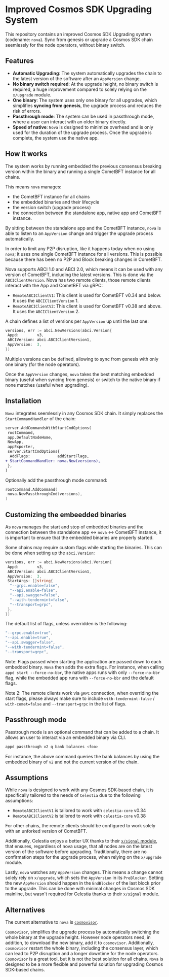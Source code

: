 # Improved Cosmos SDK Upgrading System

This repository contains an improved Cosmos SDK Upgrading system (codename: `nova`).
Sync from genesis or upgrade a Cosmos SDK chain seemlessly for the node operators, without binary switch.

## Features

- **Automatic Upgrading**: The system automatically upgrades the chain to the latest version of the software after an `AppVersion` change.
- **No binary switch required**: At the upgrade height, no binary switch is required, a huge improvement compared to solely relying on the `x/upgrade` module.
- **One binary**: The system uses only one binary for all upgrades, which simplifies  **syncing from genesis**, the upgrade process and reduces the risk of errors.
- **Passthrough mode**: The system can be used in passthrough mode, where a user can interact with an older binary directly.
- **Speed of native**: `Nova` is designed to minimize overhead and is only used for the duration of the upgrade process. Once the upgrade is complete, the system use the native app.

## How it works

The system works by running embedded the previous consensus breaking version within the binary and running a single CometBFT instance for all chains.

This means `nova` manages:

- the CometBFT instance for all chains
- the embedded binaries and their lifecycle
- the version switch (upgrade process)
- the connection between the standalone app, native app and CometBFT instance.

By sitting between the standalone app and the CometBFT instance, `nova` is able to listen to an `AppVersion` change and trigger the upgrade process automatically.

In order to limit any P2P disruption, like it happens today when no using `nova`; it uses one single CometBFT instance for all versions. This is possible because there has been no P2P and Block breaking changes in CometBFT.

Nova supports ABCI 1.0 and ABCI 2.0, which means it can be used with any version of CometBFT, including the latest versions. This is done via the `ABCIClientVersion`.
Nova has two remote clients, those remote clients interact with the App and CometBFT via gRPC:

- `RemoteABCIClientV1`: This client is used for CometBFT v0.34 and below. It uses the `ABCIClientVersion` 1.
- `RemoteABCIClientV2`: This client is used for CometBFT v0.38 and above. It uses the `ABCIClientVersion` 2.

A chain defines a list of versions per `AppVersion` up until the last one:

```go
versions, err := abci.NewVersions(abci.Version{
 Appd:        v3,
 ABCIVersion: abci.ABCIClientVersion1,
 AppVersion:  3,
})
```

Multiple versions can be defined, allowing to sync from genesis with only one binary (for the node operators).

Once the `AppVersion` changes, `nova` takes the best matching embedded binary (useful when syncing from genesis) or switch to the native binary if none matches (useful when upgrading).

## Installation

`Nova` integrates seemlessly in any Cosmos SDK chain. It simply replaces the `StartCommandHandler` of the chain:

```diff
server.AddCommandsWithStartCmdOptions(
 rootCommand,
 app.DefaultNodeHome,
 NewApp,
 appExporter,
 server.StartCmdOptions{
  AddFlags:            addStartFlags,
+ StartCommandHandler: nova.New(versions),
 },
)
```

Optionally add the passthrough mode command:

```go
rootCommand.AddCommand(
 nova.NewPassthroughCmd(versions),
)
```

## Customizing the embeedded binaries

As `nova` manages the start and stop of embedded binaries and the connection between the standalone app <-> `nova` <-> CometBFT instance, it is important to ensure that the embedded binaries are properly started.

Some chains may require custom flags while starting the binaries. This can be done when setting up the `abci.Version`:

```go
versions, err := abci.NewVersions(abci.Version{
 Appd:        v3,
 ABCIVersion: abci.ABCIClientVersion1,
 AppVersion:  3,
 StartArgs: []string{
  "--grpc.enable=false",
  "--api.enable=false",
  "--api.swagger=false",
  "--with-tendermint=false",
  "--transport=grpc",
 },
})
```

The default list of flags, unless overridden is the following:

```go
"--grpc.enable=true",
"--api.enable=true",
"--api.swagger=false",
"--with-tendermint=false",
"--transport=grpc",
```

Note: Flags passed when starting the application are passed down to each embedded binary. `Nova` then adds the extra flags.
For instance, when calling `appd start --force-no-bbr`, the native apps runs with only `--force-no-bbr` flag, while the embedded app runs with `--force-no-bbr` and the default flags.

Note 2: The remote clients work via `gRPC` connection, when overriding the start flags, please always make sure to include `with-tendermint-false` / `with-comet=false` and `--transport=grpc` in the list of flags.

## Passthrough mode

Passtrough mode is an optional command that can be added to a chain.
It allows an user to interact via an embedded binary via CLI.

```bash
appd passthrough v2 q bank balances <foo>
```

For instance, the above command queries the bank balances by using the embedded binary of `v2` and not the current version of the chain.

## Assumptions

While `nova` is designed to work with any Cosmos SDK-based chain, it is specifically tailored to the needs of `Celestia` due to the following assumptions:

- `RemoteABCIClientV1` is tailored to work with `celestia-core` v0.34
- `RemoteABCIClientV2` is tailored to work with `celestia-core` v0.38

For other chains, the remote clients should be configured to work solely with an unforked version of CometBFT.

Additionally, Celestia enjoys a better UX thanks to their [`x/signal` module](https://github.com/celestiaorg/celestia-app/tree/main/x/signal), that ensures, regardless of nova usage, that all nodes are on the latest version of the software before upgrading.
Traditionally, there are no confirmation steps for the upgrade process, when relying on the `x/upgrade` module.

Lastly, `nova` watches any `AppVersion` changes. This means a change cannot solely rely on `x/upgrade`, which sets the `AppVersion` in its `PreBlocker`. Setting the new `AppVersion` should happen in the `EndBlocker` of the last block prior to the upgrade.
This can be done with minimal changes in Cosmos SDK mainline, but wasn't required for Celestia thanks to their `x/signal` module.

## Alternatives

The current alternative to `nova` is [`cosmovisor`](https://docs.cosmos.network/main/build/tooling/cosmovisor).

`Cosmovisor`, simplifies the upgrade process by automatically switching the whole binary at the upgrade height. However node operators need, in addition, to download the new binary, add it to `cosmovisor`. Additionally, `cosmovisor` restart the whole binary, including the consensus layer, which can lead to P2P disruption and a longer downtime for the node operators.
`Cosmovisor` is a great tool, but it is not the best solution for all chains. `Nova` is designed to be a more flexible and powerful solution for upgrading Cosmos SDK-based chains.

